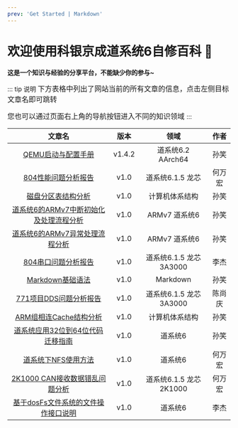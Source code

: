 ```yaml
---
prev: 'Get Started | Markdown'
---
```


# 欢迎使用科银京成道系统6自修百科 💙

**这是一个知识与经验的分享平台，不能缺少你的参与~**

::: tip 说明
<font size=3>
下方表格中列出了网站当前的所有文章的信息，点击左侧目标文章名即可跳转

您也可以通过页面右上角的导航按钮进入不同的知识领域
</font>
:::

|                                                  文章名                                                   | 版本 |           领域           |  作者  |
| :-------------------------------------------------------------------------------------------------------: | :--: | :----------------------: | :----: |
|                   [QEMU启动与配置手册](/飞腾平台/QEMU启动与配置手册.md)                    | v1.4.2 |    道系统6.2 AArch64    |  孙笑  |
|               [804性能问题分析报告](/龙芯平台/804性能问题分析报告/804性能问题分析报告.md)                | v1.0 |    道系统6.1.5 龙芯     | 何万宏 |
|          [磁盘分区表结构分析](/公共知识/计算机体系结构/磁盘分区表结构分析/磁盘分区表结构分析.md)          | v1.0 |      计算机体系结构      |  孙笑  |
| [道系统6的ARMv7中断初始化及处理流程分析](/公共知识/道系统6/道系统6的ARMv7中断初始化及处理流程分析.md) | v1.0 |      ARMv7 道系统6      |  孙笑  |
|         [道系统6的ARMv7异常处理流程分析](/公共知识/道系统6/道系统6的ARMv7异常处理流程分析.md)         | v1.0 |      ARMv7 道系统6      |  孙笑  |
|               [804串口问题分析报告](/龙芯平台/804串口问题分析报告/804串口问题分析报告.md)                | v1.0 | 道系统6.1.5 龙芯 3A3000 |  李杰  |
|                 [Markdown基础语法](/公共知识/其他/Markdown基础语法/Markdown基础语法.md)                  | v1.0 |         Markdown         |  孙笑  |
| [771项目DDS问题分析报告](/龙芯平台/771项目DDS问题分析报告/771项目DDS问题分析报告.md) | v1.0 | 道系统6.1.5 龙芯 3A3000 |  陈尚庆 |
| [ARM组相连Cache结构分析](/公共知识/计算机体系结构/ARM组相连Cache结构分析/ARM组相连Cache结构分析.md) | v1.0 | 计算机体系结构 |  孙笑 |
| [道系统应用32位到64位代码迁移指南](/公共知识/道系统6/道系统应用32位到64位代码迁移指南.md) | v1.0 | 道系统6 | 孙笑 |
| [道系统下NFS使用方法](/公共知识/道系统6/道系统下NFS使用方法/道系统下NFS使用方法.md) | v1.0 | 道系统6 | 何万宏 |
| [2K1000 CAN接收数据错乱问题分析](/龙芯平台/2K1000_CAN接收数据错乱问题分析/2K1000_CAN接收数据错乱问题分析.md) | v1.0 | 道系统6.1.5 龙芯 2K1000 | 何万宏 |
| [基于dosFs文件系统的文件操作接口说明](/公共知识/道系统6/基于dosFs文件系统的文件操作接口说明/基于dosFs文件系统的文件操作接口说明.md) | v1.0 | 道系统6 | 李杰 |
